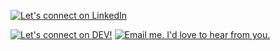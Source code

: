 [![Let's connect on LinkedIn](https://github-profile-badge-linkedin-swdsggvt2fyv.runkit.sh/)](https://linkedin.com/in/garyjiang)

[![Let's connect on DEV!](https://img.shields.io/badge/dev.to-0A0A0A?style=for-the-badge&logo=devdotto&logoColor=white)](https://dev.to/garyjiang)
[![Email me. I'd love to hear from you.](https://img.shields.io/badge/Gmail-D14836?style=for-the-badge&logo=gmail&logoColor=white)](mailto:gj.garyjiang@gmail.com)
